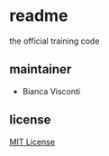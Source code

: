 # readme

the official training code

## maintainer 

- Bianca Visconti

## license

[MIT License]()